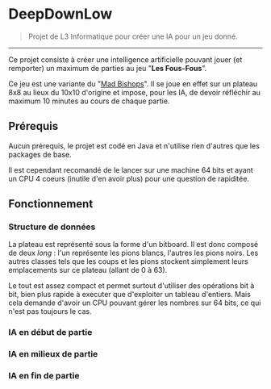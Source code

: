 # DeepDownLow #
> Projet de L3 Informatique pour créer une IA pour un jeu donné.

----------

Ce projet consiste à créer une intelligence artificielle pouvant jouer (et remporter) un maximum de parties au jeu "**Les Fous-Fous**".

Ce jeu est une variante du "[Mad Bishops](http://www.marksteeregames.com/Mad_Bishops_rules.pdf)". 
Il se joue en effet sur un plateau 8x8 au lieux du 10x10 d'origine et impose, pour les IA, de devoir réfléchir au maximum 10 minutes au cours de chaque partie.

## Prérequis ##

Aucun prérequis, le projet est codé en Java et n'utilise rien d'autres que les packages de base.

Il est cependant recomandé de le lancer sur une machine 64 bits et ayant un CPU 4 coeurs (inutile d'en avoir plus) pour une question de rapiditée.

## Fonctionnement ##
### Structure de données ###

La plateau est représenté sous la forme d'un bitboard. Il est donc composé de deux *long* : l'un représente les pions blancs, l'autres les pions noirs.
Les autres classes tels que les coups et les pions stockent simplement leurs emplacements sur ce plateau (allant de 0 à 63).

Le tout est assez compact et permet surtout d'utiliser des opérations bit à bit, bien plus rapide à executer que d'exploiter un tableau d'entiers. Mais cela demande d'avoir un CPU pouvant gérer les nombres sur 64 bits, ce qui n'est pas toujours le cas.

### IA en début de partie ###

### IA en milieux de partie ###

### IA en fin de partie ###